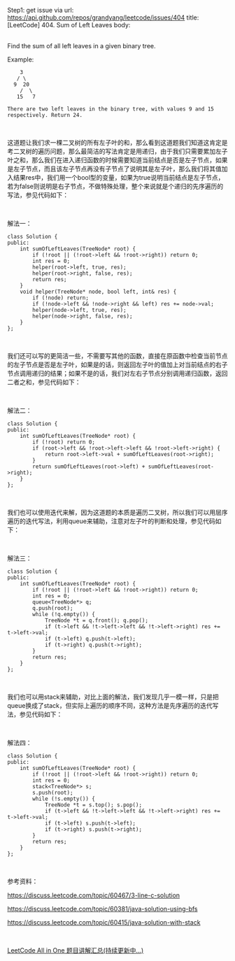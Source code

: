 Step1: get issue via url: https://api.github.com/repos/grandyang/leetcode/issues/404 
 title:[LeetCode] 404. Sum of Left Leaves 
 body:  
  

Find the sum of all left leaves in a given binary tree.

Example:
    
    
        3
       / \
      9  20
        /  \
       15   7
    
    There are two left leaves in the binary tree, with values 9 and 15 respectively. Return 24.

 

这道题让我们求一棵二叉树的所有左子叶的和，那么看到这道题我们知道这肯定是考二叉树的遍历问题，那么最简洁的写法肯定是用递归，由于我们只需要累加左子叶之和，那么我们在进入递归函数的时候需要知道当前结点是否是左子节点，如果是左子节点，而且该左子节点再没有子节点了说明其是左子叶，那么我们将其值加入结果res中，我们用一个bool型的变量，如果为true说明当前结点是左子节点，若为false则说明是右子节点，不做特殊处理，整个来说就是个递归的先序遍历的写法，参见代码如下：

 

解法一：
    
    
    class Solution {
    public:
        int sumOfLeftLeaves(TreeNode* root) {
            if (!root || (!root->left && !root->right)) return 0;
            int res = 0;
            helper(root->left, true, res);
            helper(root->right, false, res);
            return res;
        }
        void helper(TreeNode* node, bool left, int& res) {
            if (!node) return;
            if (!node->left && !node->right && left) res += node->val;
            helper(node->left, true, res);
            helper(node->right, false, res);
        }
    };

 

我们还可以写的更简洁一些，不需要写其他的函数，直接在原函数中检查当前节点的左子节点是否是左子叶，如果是的话，则返回左子叶的值加上对当前结点的右子节点调用递归的结果；如果不是的话，我们对左右子节点分别调用递归函数，返回二者之和，参见代码如下：

 

解法二：
    
    
    class Solution {
    public:
        int sumOfLeftLeaves(TreeNode* root) {
            if (!root) return 0;
            if (root->left && !root->left->left && !root->left->right) {
                return root->left->val + sumOfLeftLeaves(root->right);
            }
            return sumOfLeftLeaves(root->left) + sumOfLeftLeaves(root->right);
        }
    };

 

我们也可以使用迭代来解，因为这道题的本质是遍历二叉树，所以我们可以用层序遍历的迭代写法，利用queue来辅助，注意对左子叶的判断和处理，参见代码如下：

 

解法三：
    
    
    class Solution {
    public:
        int sumOfLeftLeaves(TreeNode* root) {
            if (!root || (!root->left && !root->right)) return 0;
            int res = 0;
            queue<TreeNode*> q;
            q.push(root);
            while (!q.empty()) {
                TreeNode *t = q.front(); q.pop();
                if (t->left && !t->left->left && !t->left->right) res += t->left->val;
                if (t->left) q.push(t->left);
                if (t->right) q.push(t->right);
            }
            return res;
        }
    };

 

我们也可以用stack来辅助，对比上面的解法，我们发现几乎一模一样，只是把queue换成了stack，但实际上遍历的顺序不同，这种方法是先序遍历的迭代写法，参见代码如下：

 

解法四：
    
    
    class Solution {
    public:
        int sumOfLeftLeaves(TreeNode* root) {
            if (!root || (!root->left && !root->right)) return 0;
            int res = 0;
            stack<TreeNode*> s;
            s.push(root);
            while (!s.empty()) {
                TreeNode *t = s.top(); s.pop();
                if (t->left && !t->left->left && !t->left->right) res += t->left->val;
                if (t->left) s.push(t->left);
                if (t->right) s.push(t->right);
            }
            return res;
        }
    };

 

参考资料：

<https://discuss.leetcode.com/topic/60467/3-line-c-solution>

<https://discuss.leetcode.com/topic/60381/java-solution-using-bfs>

<https://discuss.leetcode.com/topic/60415/java-solution-with-stack>

 

[LeetCode All in One 题目讲解汇总(持续更新中...)](http://www.cnblogs.com/grandyang/p/4606334.html)
